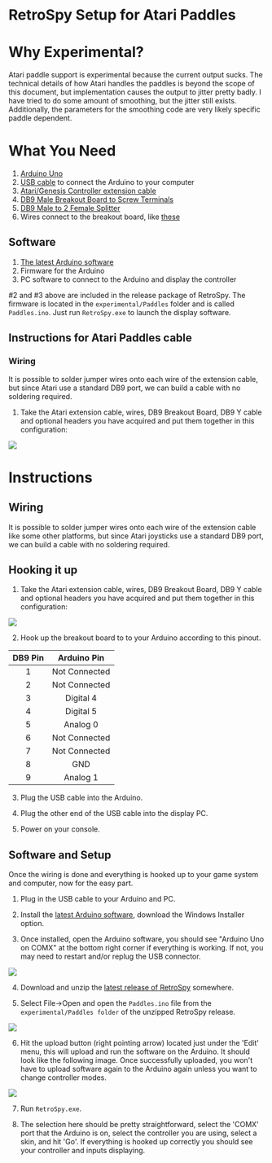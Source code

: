 
RetroSpy Setup for Atari Paddles
======

# Why Experimental?

Atari paddle support is experimental because the current output sucks.  The technical details of how Atari handles the paddles is beyond the scope of this document, but implementation causes the output to jitter pretty badly. I have tried to do some amount of smoothing, but the jitter still exists.  Additionally, the parameters for the smoothing code are very likely specific paddle dependent.

# What You Need
1. [Arduino Uno](http://www.amazon.com/Arduino-UNO-board-DIP-ATmega328P/dp/B006H06TVG)
2. [USB cable](http://www.amazon.com/AmazonBasics-Hi-Speed-A-Male-B-Male-Meters/dp/B001TH7GUA/) to connect the Arduino to your computer
3. [Atari/Genesis Controller extension cable](https://www.amazon.com/Retro-Bit-Sega-Genesis-Controller-Extension-Cable/dp/B0089ZLXHW)
4. [DB9 Male Breakout Board to Screw Terminals](https://www.amazon.com/gp/product/B00CLTP2O2/ref=oh_aui_detailpage_o00_s00?ie=UTF8&psc=1)
5. [DB9 Male to 2 Female Splitter](https://www.amazon.com/gp/product/B007F2E188/ref=oh_aui_detailpage_o08_s00?ie=UTF8&psc=1)
6. Wires connect to the breakout board, like [these](https://www.amazon.com/Elegoo-EL-CP-004-Multicolored-Breadboard-arduino/dp/B01EV70C78) 

## Software

1. [The latest Arduino software](http://arduino.cc/en/Main/Software)
2. Firmware for the Arduino
3. PC software to connect to the Arduino and display the controller

#2 and #3 above are included in the release package of RetroSpy. The firmware is located in the ``experimental/Paddles`` folder and is called ``Paddles.ino``.   Just run ``RetroSpy.exe`` to launch the display software.

## Instructions for Atari Paddles cable

### Wiring

It is possible to solder jumper wires onto each wire of the extension cable, but since Atari use a standard DB9 port, we can build a cable with no soldering required.

1.  Take the Atari extension cable, wires, DB9 Breakout Board, DB9 Y cable and optional headers you have acquired and put them together in this configuration:

![](https://raw.githubusercontent.com/zoggins/RetroSpy/master/docs/tutorial-images/ataricable.jpg)

# Instructions

## Wiring

It is possible to solder jumper wires onto each wire of the extension cable like some other platforms, but since Atari joysticks use a standard DB9 port, we can build a cable with no soldering required.

## Hooking it up

1.  Take the Atari extension cable, wires, DB9 Breakout Board, DB9 Y cable and optional headers you have acquired and put them together in this configuration:

![](https://raw.githubusercontent.com/zoggins/RetroSpy/master/docs/tutorial-images/ataricable.jpg)

2. Hook up the breakout board to to your Arduino according to this pinout.

| DB9 Pin | Arduino Pin |
|:-------:|:-------------------:|
|    1    |    Not Connected    |
|    2    |    Not Connected    |
|    3    |          Digital 4          |
|    4    |          Digital 5          |
|    5    |       Analog 0      |
|    6    |    Not Connected    |
|    7    |    Not Connected    |
|    8    |         GND         |
|    9    |       Analog 1      |

3. Plug the USB cable into the Arduino.

4. Plug the other end of the USB cable into the display PC.

5. Power on your console.

## Software and Setup

Once the wiring is done and everything is hooked up to your game system and computer, now for the easy part.

1. Plug in the USB cable to your Arduino and PC.

2. Install the [latest Arduino software](http://arduino.cc/en/Main/Software), download the Windows Installer option.

3. Once installed, open the Arduino software, you should see "Arduino Uno on COMX" at the bottom right corner if everything is working. If not, you may need to restart and/or replug the USB connector.

![](https://raw.githubusercontent.com/zoggins/RetroSpy/master/docs/tutorial-images/readme_images/emptyide.png)

4. Download and unzip the [latest release of RetroSpy](https://github.com/zoggins/RetroSpy/releases/latest) somewhere.

5. Select File->Open and open the ``Paddles.ino`` file from the ``experimental/Paddles folder`` of the unzipped RetroSpy release.

![](https://raw.githubusercontent.com/zoggins/RetroSpy/master/docs/tutorial-images/readme_images/uncomment.png)

6. Hit the upload button (right pointing arrow) located just under the 'Edit' menu, this will upload and run the software on the Arduino. It should look like the following image. Once successfully uploaded, you won't have to upload software again to the Arduino again unless you want to change controller modes. 

![](https://raw.githubusercontent.com/zoggins/RetroSpy/master/docs/tutorial-images/readme_images/upload.png)

7. Run ``RetroSpy.exe``.

8. The selection here should be pretty straightforward, select the 'COMX' port that the Arduino is on, select the controller you are using, select a skin, and hit 'Go'. If everything is hooked up correctly you should see your controller and inputs displaying.
